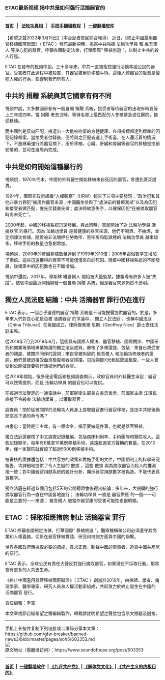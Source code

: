### ETAC最新视频 揭中共是如何强行活摘器官的
------------------------

#### [首页](https://github.com/gfw-breaker/banned-news3/blob/master/README.md) &nbsp;&nbsp;|&nbsp;&nbsp; [法轮功真相](https://github.com/begood0513/basic/blob/master/README.md)  &nbsp;&nbsp;|&nbsp;&nbsp; [手把手翻墙教程](https://github.com/gfw-breaker/guides/wiki)  &nbsp;&nbsp;|&nbsp;&nbsp; [一键翻墙软件](https://github.com/gfw-breaker/nogfw/blob/master/README.md)  



<div><div class="Content__Wrapper sc-1bvya0-0 grZQxZ">
 <p class="meta-top">
  <span class="meta">
   【希望之聲2022年3月15日】（本台記者詹妮綜合報導）
  </span>
  近日，《終止中國濫用器官移植國際聯盟》（
  <ok href="/term/709559?lang=b5">
   ETAC
  </ok>
  ）發布最新視頻，揭露中共強摘
  <ok href="/term/1633?lang=b5">
   法輪功學員
  </ok>
  和
  <ok href="/term/25805?lang=b5">
   維吾爾人
  </ok>
  等良心犯的器官，呼籲各國制定法律，打擊國際“
  <ok href="/term/709565?lang=b5">
   移植旅遊
  </ok>
  ”，以制止中共的殺人行徑。
 </p>
 <p>
  <ok href="/term/709559?lang=b5">
   ETAC
  </ok>
  在發布的視頻中說，三十多年來，中共一直被指控強行活摘本國公民的器官。受害者在此過程中被殺害，其器官被用於移植手術。這種人體器官的販賣是侵犯人權的行為，影響到我們所有人。
 </p>
 <h2>
  中共的
  <ok href="/term/40059?lang=b5">
   捐贈
  </ok>
  系統與其它國家有何不同
 </h2>
 <p>
  視頻中說，大多數國家都有一個自願
  <ok href="/term/40059?lang=b5">
   捐贈
  </ok>
  系統，接受者等待器官的出現有時要等上三年或四年。當
  <ok href="/term/40059?lang=b5">
   捐贈
  </ok>
  者去世時，等待名單上最匹配的人會被緊急送往醫院，接受移植。
 </p>
 <p>
  而中國則是反向匹配，挑選出一大批被拘留的身體健康、各項指標都達到標準的囚犯記錄檔案，當接受者付錢後，便將與之匹配者送上手術臺，在人還活着的情況下，不施麻藥強行將器官摘下，用於移植。心臟、肝臟和腎臟等器官的移植是提前安排的，並可在幾周內完成。
 </p>
 <h2>
  中共是如何開始這種暴行的
 </h2>
 <p>
  視頻說，1970年代末，中國的外科醫生開始移植來自死囚的器官，曾遭到廣泛譴責。
 </p>
 <p>
  1994年，國際非政府組織“人權觀察”（HRW）報告了三項主要發現：“政治犯和其他非暴力罪犯”被用作器官來源；中國醫生參與了“處決前的醫療測試”以及為囚犯和接受者做匹配，誰先交錢誰先做；處決時故意失手，以確保囚犯“在被摘取器官時尚未死亡”。
 </p>
 <p>
  2000年起，中國的移植系統迅速發展。與此同時，當局開始了對
  <ok href="/term/1633?lang=b5">
   法輪功學員
  </ok>
  <ok href="/term/2188?lang=b5">
   活摘器官
  </ok>
  的暴行。因為
  <ok href="/term/1633?lang=b5">
   法輪功學員
  </ok>
  是最健康的器官來源，他們不喝酒、不抽煙，並定期煉功修煉。隨着被非法關押在勞教所、黑牢房和監獄裡的
  <ok href="/term/1633?lang=b5">
   法輪功學員
  </ok>
  越來越多，移植手術的數量也急劇增加。
 </p>
 <p>
  視頻說，2000年的肝臟移植數量達到了1999年的10倍；2005年這個數字又增加了兩倍。這些迅速獲得的器官不可能僅僅來自於死囚。隨着中國移植系統的不斷發展，後備庫中的囚犯數也在不斷增加。
 </p>
 <p>
  視頻中還說，2017年，穆斯林
  <ok href="/term/25805?lang=b5">
   維吾爾人
  </ok>
  開始被大量監禁，據報導有許多人被“失蹤”。儘管中國最近開始開發一個自願
  <ok href="/term/40059?lang=b5">
   捐贈
  </ok>
  系統，但是器官來源仍然不透明。
 </p>
 <h2>
  <ok href="/term/3592?lang=b5">
   獨立人民法庭
  </ok>
  結論：中共
  <ok href="/term/2188?lang=b5">
   活摘器官
  </ok>
  罪行仍在進行
 </h2>
 <p>
  <ok href="/term/709559?lang=b5">
   ETAC
  </ok>
  表示，一個合乎道德的器官
  <ok href="/term/40059?lang=b5">
   捐贈
  </ok>
  系統是不可能按需提供器官的。於是，多年來人們對良心犯是否被
  <ok href="/term/2188?lang=b5">
   活摘器官
  </ok>
  的爭議中，
  <ok href="/term/3592?lang=b5">
   獨立人民法庭
  </ok>
  ，也稱中國法庭（China Tribunal）在英國成立，律師傑弗里‧尼斯（Geoffrey Nice）爵士擔任法庭主席。
 </p>
 <p>
  從2018年7月到2019年6月，這個具有國際人權法、器官移植、國際關係、中國研究和商業等領域專業知識的獨立法庭成員，審核了多條證據，包括：來自已故受害者的親屬、被關押同伴的證詞；來自曾被拘留的
  <ok href="/term/25805?lang=b5">
   維吾爾人
  </ok>
  和法輪功修煉者的證詞，他們曾被迫接受血液檢查和器官掃描，包括胸部X光和超聲波檢查，一些人曾受到公開威脅要強行活摘他們的器官。
 </p>
 <p>
  從2019年開始，很多秘密電話和視頻調查顯示，政府官員和外科醫生承認：器官可以按需提供，而且
  <ok href="/term/1633?lang=b5">
   法輪功學員
  </ok>
  的器官也可以提供。
 </p>
 <p>
  在經過司法鑒定的一通電話中，前軍隊衛生部長白書忠表示，前國家主席
  <ok href="/term/1250?lang=b5">
   江澤民
  </ok>
  直接下令殺害
  <ok href="/term/1633?lang=b5">
   法輪功學員
  </ok>
  ，以獲取器官：
 </p>
 <p>
  調查員：關於從被關押的法輪功人員身上提取器官進行器官移植，是由中共總後勤部部長下達的命令嗎？
 </p>
 <p>
  白書忠：當時是江主席，有一個命令，指示要做這件事，也就是器官移植。
 </p>
 <p>
  獨立法庭還審核了中文調查記錄彙編，包括病床利用率、手術團隊和醫院收入。這些記錄顯示，每年有6萬至10萬例移植手術，遠遠超過官方聲稱的數量。在2010年，僅一家醫院就實施了超過5000例移植手術。
 </p>
 <p>
  被審核的證據還包括：中共官方的政策和實施手術的文件，中國期刊上的科學研究報告，均詳細地提供了令人生疑的
  <ok href="/term/4065?lang=b5">
   數據
  </ok>
  ，這些
  <ok href="/term/4065?lang=b5">
   數據
  </ok>
  與為摘取器官而殺人的推測相一致；對中國器官捐獻系統的統計分析，顯示器官捐獻數字被偽造，不能代表真實數字。
 </p>
 <p>
  獨立法庭在經過12個月包括5天的公開聽證會後得出結論：多年來，大規模的強行摘取器官行為一直在中國各地進行；
  <ok href="/term/1633?lang=b5">
   法輪功學員
  </ok>
  一直是
  <ok href="/term/709562?lang=b5">
   器官供應
  </ok>
  的一個——可能是主要的——來源；
  <ok href="/term/25805?lang=b5">
   維吾爾人
  </ok>
  被當作器官庫的受害可能性也很明顯。
 </p>
 <h2>
  <ok href="/term/709559?lang=b5">
   ETAC
  </ok>
  ：採取相應措施 制止
  <ok href="/term/2188?lang=b5">
   活摘器官
  </ok>
  罪行
 </h2>
 <p>
  <ok href="/term/709559?lang=b5">
   ETAC
  </ok>
  呼籲各國制定法律，打擊國際“
  <ok href="/term/709565?lang=b5">
   移植旅遊
  </ok>
  ”，醫療機構和公司必須遵守其商業和人權義務，切斷在器官移植實踐、研究和培訓方面與中國的聯繫。
 </p>
 <p>
  世界各國政府應採取必要的措施，尋求正義，制裁中國的肇事者，追責中國共產黨的惡行。
 </p>
 <p>
  <ok href="/term/709559?lang=b5">
   ETAC
  </ok>
  表示，全球公民有責任大聲反對強行摘取器官，如果現在不採取行動，那將會有更多的人失去生命。
 </p>
 <p>
  《終止中國濫用器官移植國際聯盟》（
  <ok href="/term/709559?lang=b5">
   ETAC
  </ok>
  ）創辦於2016年，由律師、學者、倫理學家、醫學專家、研究人員和人權活動家組成，共同致力於終止發生在中國的
  <ok href="/term/2188?lang=b5">
   活摘器官
  </ok>
  惡行。
 </p>
 <p class="meta-btm">
  責任編輯：辛吉
 </p>
 <p class="meta-btm">
  本文章或節目經希望之聲編輯製作，轉載請註明希望之聲並包含原文標題及鏈接。
 </p>
</div>
</div>
<hr/>
手机上长按并复制下列链接或二维码分享本文章：<br/>
https://github.com/gfw-breaker/banned-news3/blob/master/pages/soh5/603353.md <br/>
<a href='https://github.com/gfw-breaker/banned-news3/blob/master/pages/soh5/603353.md'><img src='https://github.com/gfw-breaker/banned-news3/blob/master/pages/soh5/603353.md.png'/></a> <br/>
原文地址（需翻墙访问）：https://www.soundofhope.org/post/603353


------------------------
#### [首页](https://github.com/gfw-breaker/banned-news3/blob/master/README.md) &nbsp;|&nbsp; [一键翻墙软件](https://github.com/gfw-breaker/nogfw/blob/master/README.md) &nbsp;| [《九评共产党》](https://github.com/gfw-breaker/9ping.md/blob/master/README.md#九评之一评共产党是什么) | [《解体党文化》](https://github.com/gfw-breaker/jtdwh.md/blob/master/README.md) | [《共产主义的终极目的》](https://github.com/gfw-breaker/gczydzjmd.md/blob/master/README.md)


<img src='http://gfw-breaker.win/banned-news3/pages/soh5/603353.md' width='0px' height='0px'/>